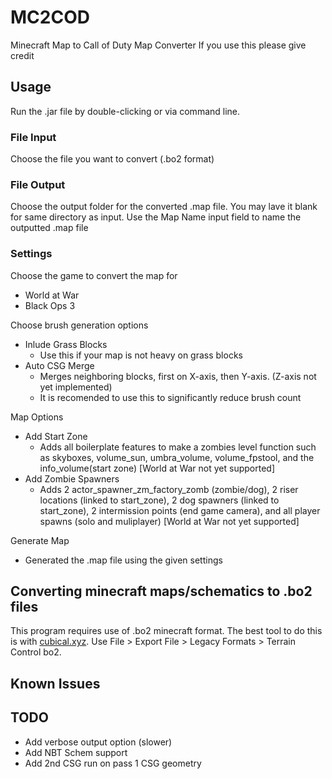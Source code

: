# MC2COD
Minecraft Map to Call of Duty Map Converter
If you use this please give credit

## Usage
Run the .jar file by double-clicking or via command line.
### File Input
Choose the file you want to convert (.bo2 format)

### File Output
Choose the output folder for the converted .map file. You may lave it blank for same directory as input.
Use the Map Name input field to name the outputted .map file

### Settings
Choose the game to convert the map for 
- World at War
- Black Ops 3

Choose brush generation options
- Inlude Grass Blocks
  - Use this if your map is not heavy on grass blocks
- Auto CSG Merge
  - Merges neighboring blocks, first on X-axis, then Y-axis. (Z-axis not yet implemented)
  - It is recomended to use this to significantly reduce brush count

Map Options 
- Add Start Zone
  - Adds all boilerplate features to make a zombies level function such as skyboxes, volume_sun, umbra_volume, volume_fpstool, and the info_volume(start zone) [World at War not yet supported]
- Add Zombie Spawners
  - Adds 2 actor_spawner_zm_factory_zomb (zombie/dog), 2 riser locations (linked to start_zone), 2 dog spawners (linked to start_zone), 2 intermission points (end game camera), and all player spawns (solo and muliplayer) [World at War not yet supported]

Generate Map
 - Generated the .map file using the given settings


## Converting minecraft maps/schematics to .bo2 files
This program requires use of .bo2 minecraft format. The best tool to do this is with [cubical.xyz](https://beta.cubical.xyz/). Use File > Export File > Legacy Formats > Terrain Control bo2.

## Known Issues

## TODO
- Add verbose output option (slower)
- Add NBT Schem support
- Add 2nd CSG run on pass 1 CSG geometry
  
